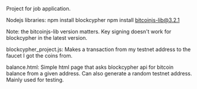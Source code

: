 Project for job application.

Nodejs libraries:
  npm install blockcypher
  npm install bitcoinjs-lib@3.2.1
    
Note: the bitcoinjs-lib version matters. Key signing doesn't work for blockcypher in the latest version.

blockcypher_project.js:
  Makes a transaction from my testnet address to the faucet I got the coins from.
  
balance.html:
  Simple html page that asks blockcypher api for bitcoin balance from a given address.
  Can also generate a random testnet address.
  Mainly used for testing.
  
  
